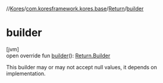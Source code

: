 //[Kores](../../../index.md)/[com.koresframework.kores.base](../index.md)/[Return](index.md)/[builder](builder.md)

# builder

[jvm]\
open override fun [builder](builder.md)(): [Return.Builder](-builder/index.md)

This builder may or may not accept null values, it depends on implementation.
